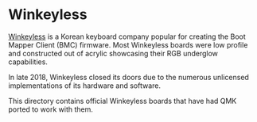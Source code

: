 # Winkeyless

[Winkeyless](https://www.winkeyless.kr) is a Korean keyboard company popular for creating the Boot Mapper Client (BMC) firmware. Most Winkeyless boards were low profile and constructed out of acrylic showcasing their RGB underglow capabilities. 

In late 2018, Winkeyless closed its doors due to the numerous unlicensed implementations of its hardware and software. 

This directory contains official Winkeyless boards that have had QMK ported to work with them. 
